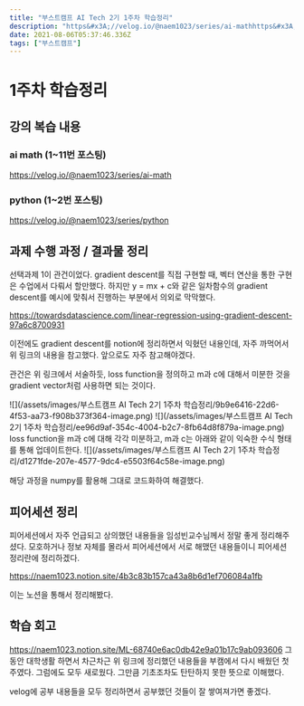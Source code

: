 ```yaml
---
title: "부스트캠프 AI Tech 2기 1주차 학습정리"
description: "https&#x3A;//velog.io/@naem1023/series/ai-mathhttps&#x3A;//velog.io/@naem1023/series/python선택과제 1이 관건이었다. gradient descent를 직접 구현할 때, 벡터 연산을 통한 구현은 수업"
date: 2021-08-06T05:37:46.336Z
tags: ["부스트캠프"]
---
```

# 1주차 학습정리
## 강의 복습 내용
### ai math (1~11번 포스팅)
https://velog.io/@naem1023/series/ai-math

### python (1~2번 포스팅)
https://velog.io/@naem1023/series/python

## 과제 수행 과정 / 결과물 정리
선택과제 1이 관건이었다. gradient descent를 직접 구현할 때, 벡터 연산을 통한 구현은 수업에서 다뤄서 할만했다.
하지만 y = mx + c와 같은 일차함수의 gradient descent를 예시에 맞춰서 진행하는 부분에서 의외로 막막했다.

https://towardsdatascience.com/linear-regression-using-gradient-descent-97a6c8700931

이전에도 gradient descent를 notion에 정리하면서 익혔던 내용인데, 자주 까먹어서 위 링크의 내용을 참고했다. 앞으로도 자주 참고해야겠다.

관건은 위 링크에서 서술하듯, loss function을 정의하고 m과 c에 대해서 미분한 것을 gradient vector처럼 사용하면 되는 것이다.

![](/assets/images/부스트캠프 AI Tech 2기 1주차 학습정리/9b9e6416-22d6-4f53-aa73-f908b373f364-image.png)
![](/assets/images/부스트캠프 AI Tech 2기 1주차 학습정리/ee96d9af-354c-4004-b2c7-8fb64d8f879a-image.png)
loss function을 m과 c에 대해 각각 미분하고, m과 c는 아래와 같이 익숙한 수식 형태를 통해 업데이트한다.
![](/assets/images/부스트캠프 AI Tech 2기 1주차 학습정리/d1271fde-207e-4577-9dc4-e5503f64c58e-image.png)

해당 과정을 numpy를 활용해 그대로 코드화하여 해결했다.

## 피어세션 정리
피어세션에서 자주 언급되고 상의했던 내용들을 임성빈교수님께서 정말 좋게 정리해주셨다.
모호하거나 정보 자체를 몰라서 피어세션에서 서로 해맸던 내용들이니 피어세션 정리란에 정리하겠다.

https://naem1023.notion.site/4b3c83b157ca43a8b6d1ef706084a1fb

이는 노션을 통해서 정리해봤다.

## 학습 회고
https://naem1023.notion.site/ML-68740e6ac0db42e9a01b17c9ab093606
그 동안 대학생활 하면서 차근차근 위 링크에 정리했던 내용들을 부캠에서 다시 배웠던 첫 주였다. 그럼에도 모두 새로웠다.
그만큼 기초조차도 탄탄하지 못한 뜻으로 이해했다.

velog에 공부 내용들을 모두 정리하면서 공부했던 것들이 잘 쌓여져가면 좋겠다.



